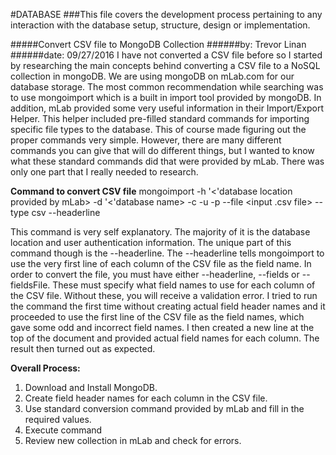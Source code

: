 #DATABASE
###This file covers the development process pertaining to any interaction with the database setup, structure, design or implementation.

#####Convert CSV file to MongoDB Collection
######by: Trevor Linan
######date: 09/27/2016
I have not converted a CSV file before so I started by researching the main concepts behind converting a CSV file to a NoSQL collection in mongoDB. We are using mongoDB on mLab.com
for our database storage. The most common recommendation while searching was to use mongoimport which is a built in import tool provided by mongoDB. In addition, 
mLab provided some very useful information in their Import/Export Helper. This helper included pre-filled standard commands for importing specific file types to the database. 
This of course made figuring out the proper commands very simple. However, there are many different commands you can give that will do different things, but I wanted to know what 
these standard commands did that were provided by mLab. There was only one part that I really needed to research.

**Command to convert CSV file**
mongoimport -h '<'database location provided by mLab> -d '<'database name> -c <collection name> -u <user> -p <password> --file <input .csv file> --type csv --headerline

This command is very self explanatory. The majority of it is the database location and user authentication information. The unique part of this command though is the --headerline.
The --headerline tells mongoimport to use the very first line of each column of the CSV file as the field name. In order to convert the file, you must have either --headerline, 
--fields or --fieldsFile. These must specify what field names to use for each column of the CSV file. Without these, you will receive a validation error. I tried to run the command 
the first time without creating actual field header names and it proceeded to use the first line of the CSV file as the field names, which gave some odd and incorrect field names. 
I then created a new line at the top of the document and provided actual field names for each column. The result then turned out as expected.

**Overall Process:**
1. Download and Install MongoDB.
2. Create field header names for each column in the CSV file.
3. Use standard conversion command provided by mLab and fill in the required values.
4. Execute command
5. Review new collection in mLab and check for errors.
